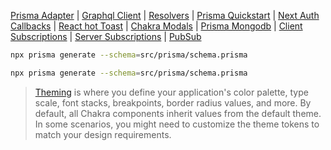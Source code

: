 
[Prisma Adapter](https://next-auth.js.org/adapters/prisma)
| [Graphql Client](https://www.apollographql.com/docs/react/get-started)
| [Resolvers](https://www.apollographql.com/docs/apollo-server/data/resolvers/)
| [Prisma Quickstart](https://www.prisma.io/docs/getting-started/quickstart)
| [Next Auth Callbacks](https://next-auth.js.org/configuration/callbacks)
| [React hot Toast](https://react-hot-toast.com/)
| [Chakra Modals](https://chakra-ui.com/docs/components/modal)
| [Prisma Mongodb](https://www.prisma.io/dataguide#mongodb)
| [Client Subscriptions](https://www.apollographql.com/docs/react/data/subscriptions/)
| [Server Subscriptions](https://www.apollographql.com/docs/apollo-server/data/subscriptions)
| [PubSub](https://www.apollographql.com/docs/apollo-server/data/subscriptions#the-pubsub-class)
```sh
npx prisma generate --schema=src/prisma/schema.prisma

npx prisma generate --schema=src/prisma/schema.prisma
```


> [Theming](https://chakra-ui.com/docs/styled-system/theme) is where you define your application's color palette, type scale, font stacks, breakpoints, border radius values, and more.
> By default, all Chakra components inherit values from the default theme. In some scenarios, you might need to customize the theme tokens to match your design requirements.
